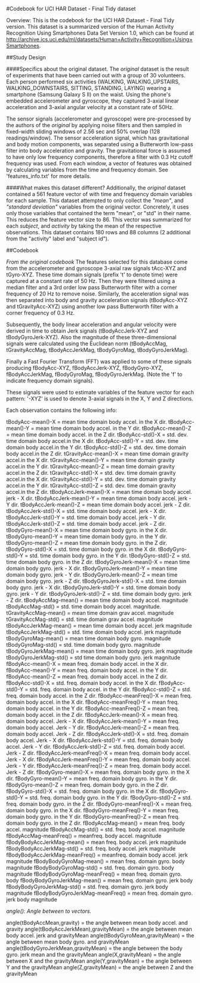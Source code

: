 #Codebook for UCI HAR Dataset - Final Tidy dataset

Overview:
This is the codebook for the UCI HAR Dataset - Final Tidy version. 
This dataset is a summarized version of the Human Activity Recognition 
Using Smartphones Data Set Version 1.0, which can be found at 
http://archive.ics.uci.edu/ml/datasets/Human+Activity+Recognition+Using+Smartphones.


##Study Design

####Specifics about the original dataset.
The *original* dataset is the result of experiments that have been 
carried out with a group of 30 volunteers. Each person performed six 
activities (WALKING, WALKING_UPSTAIRS, WALKING_DOWNSTAIRS, SITTING, 
STANDING, LAYING) wearing a smartphone (Samsung Galaxy S II) on the 
waist. Using the phone's embedded accelerometer and gyroscope, they 
captured 3-axial linear acceleration and 3-axial angular velocity at a 
constant rate of 50Hz. 

The sensor signals (accelerometer and gyroscope) were pre-processed 
by the authors of the *original* by applying noise filters and then 
sampled in fixed-width sliding windows of 2.56 sec and 50% overlap 
(128 readings/window). The sensor acceleration signal, which has 
gravitational and body motion components, was separated using a 
Butterworth low-pass filter into body acceleration and gravity. The 
gravitational force is assumed to have only low frequency components, 
therefore a filter with 0.3 Hz cutoff frequency was used. From each 
window, a vector of features was obtained by calculating variables 
from the time and frequency domain. See 'features_info.txt' for more 
details. 

####What makes this dataset different?
Additionally, the *original* dataset contained a 561 feature vector 
of with time and frequency domain variables for each sample. This 
dataset attempted to only collect the *"mean"*, and *"standard 
deviation"* variables from the original vector. Concretely, it uses 
only those variables that contained the term "mean", or "std" in 
their name. This reduces the feature vector size to 86. This vector 
was summarized for each *subject*, and *activity* by taking the mean 
of the respective observations. This dataset contains 180 rows and 88
columns (2 additional from the "activity" label and "subject id").


##Codebook

*From the original codebook*
The features selected for this database come from the accelerometer 
and gyroscope 3-axial raw signals tAcc-XYZ and tGyro-XYZ. These time 
domain signals (prefix 't' to denote time) were captured at a 
constant rate of 50 Hz. Then they were filtered using a median 
filter and a 3rd order low pass Butterworth filter with a corner 
frequency of 20 Hz to remove noise. Similarly, the acceleration signal 
was then separated into body and gravity acceleration signals 
(tBodyAcc-XYZ and tGravityAcc-XYZ) using another low pass Butterworth 
filter with a corner frequency of 0.3 Hz. 

Subsequently, the body linear acceleration and angular velocity were 
derived in time to obtain Jerk signals (tBodyAccJerk-XYZ and 
tBodyGyroJerk-XYZ). Also the magnitude of these three-dimensional 
signals were calculated using the Euclidean norm (tBodyAccMag, 
tGravityAccMag, tBodyAccJerkMag, tBodyGyroMag, tBodyGyroJerkMag). 

Finally a Fast Fourier Transform (FFT) was applied to some of these 
signals producing fBodyAcc-XYZ, fBodyAccJerk-XYZ, fBodyGyro-XYZ, 
fBodyAccJerkMag, fBodyGyroMag, fBodyGyroJerkMag. (Note the 'f' to 
indicate frequency domain signals). 

These signals were used to estimate variables of the feature vector 
for each pattern: '-XYZ' is used to denote 3-axial signals in the 
X, Y and Z directions.

Each observation contains the following info:

tBodyAcc-mean()-X 	= mean time domain body accel. in the X dir.
tBodyAcc-mean()-Y 	= mean time domain body accel. in the Y dir.
tBodyAcc-mean()-Z 	= mean time domain body accel. in the Z dir.
tBodyAcc-std()-X 	= std. dev. time domain body accel.in the X dir.
tBodyAcc-std()-Y	= std. dev. time domain body accel.in the Y dir.
tBodyAcc-std()-Z	= std. dev. time domain body accel.in the Z dir.
tGravityAcc-mean()-X = mean time domain gravity accel.in the X dir.
tGravityAcc-mean()-Y = mean time domain gravity accel.in the Y dir.
tGravityAcc-mean()-Z = mean time domain gravity accel.in the Z dir.
tGravityAcc-std()-X = std. dev. time domain gravity accel.in the X dir.
tGravityAcc-std()-Y = std. dev. time domain gravity accel.in the Y dir.
tGravityAcc-std()-Z = std. dev. time domain gravity accel.in the Z dir.
tBodyAccJerk-mean()-X = mean time domain body accel. jerk - X dir.
tBodyAccJerk-mean()-Y = mean time domain body accel. jerk - Y dir.
tBodyAccJerk-mean()-Z = mean time domain body accel. jerk - Z dir.
tBodyAccJerk-std()-X = std. time domain body accel. jerk - X dir.
tBodyAccJerk-std()-Y = std. time domain body accel. jerk - Y dir.
tBodyAccJerk-std()-Z = std. time domain body accel. jerk - Z dir.
tBodyGyro-mean()-X = mean time domain body gyro. in the X dir.
tBodyGyro-mean()-Y = mean time domain body gyro. in the Y dir.
tBodyGyro-mean()-Z = mean time domain body gyro. in the Z dir.
tBodyGyro-std()-X = std. time domain body gyro. in the X dir.
tBodyGyro-std()-Y = std. time domain body gyro. in the Y dir.
tBodyGyro-std()-Z = std. time domain body gyro. in the Z dir.
tBodyGyroJerk-mean()-X = mean time domain body gyro. jerk - X dir.
tBodyGyroJerk-mean()-Y = mean time domain body gyro. jerk - Y dir.
tBodyGyroJerk-mean()-Z = mean time domain body gyro. jerk - Z dir.
tBodyGyroJerk-std()-X = std. time domain body gyro. jerk - X dir.
tBodyGyroJerk-std()-Y = std. time domain body gyro. jerk - Y dir.
tBodyGyroJerk-std()-Z = std. time domain body gyro. jerk - Z dir.
tBodyAccMag-mean() = mean time domain body accel. magnitude
tBodyAccMag-std() = std. time domain body accel. magnitude.
tGravityAccMag-mean() = mean time domain grav accel. magnitude
tGravityAccMag-std() = std. time domain grav accel. magnitude
tBodyAccJerkMag-mean() = mean time domain body accel. jerk magnitude
tBodyAccJerkMag-std() = std. time domain body accel. jerk magnitude
tBodyGyroMag-mean() = mean time domain body gyro. magnitude
tBodyGyroMag-std() = std. time domain body gyro. magnitude
tBodyGyroJerkMag-mean() = mean time domain body gyro. jerk magnitude
tBodyGyroJerkMag-std() = std time domain body gyro. jerk magnitude
fBodyAcc-mean()-X = mean freq. domain body accel. in the X dir.
fBodyAcc-mean()-Y = mean freq. domain body accel. in the Y dir.
fBodyAcc-mean()-Z = mean freq. domain body accel. in the Z dir.
fBodyAcc-std()-X = std. freq. domain body accel. in the X dir.
fBodyAcc-std()-Y = std. freq. domain body accel. in the Y dir.
fBodyAcc-std()-Z = std. freq. domain body accel. in the Z dir.
fBodyAcc-meanFreq()-X = mean freq. domain body accel. in the X dir.
fBodyAcc-meanFreq()-Y = mean freq. domain body accel. in the Y dir.
fBodyAcc-meanFreq()-Z = mean freq. domain body accel. in the Z dir.
fBodyAccJerk-mean()-X = mean freq. domain body accel. Jerk - X dir.
fBodyAccJerk-mean()-Y = mean freq. domain body accel. Jerk - Y dir.
fBodyAccJerk-mean()-Z = mean freq. domain body accel. Jerk - Z dir.
fBodyAccJerk-std()-X = std. freq. domain body accel. Jerk - X dir.
fBodyAccJerk-std()-Y = std. freq. domain body accel. Jerk - Y dir.
fBodyAccJerk-std()-Z = std. freq. domain body accel. Jerk - Z dir.
fBodyAccJerk-meanFreq()-X = mean freq. domain body accel. Jerk - X dir.
fBodyAccJerk-meanFreq()-Y = mean freq. domain body accel. Jerk - Y dir.
fBodyAccJerk-meanFreq()-Z = mean freq. domain body accel. Jerk - Z dir.
fBodyGyro-mean()-X = mean freq. domain body gyro. in the X dir.
fBodyGyro-mean()-Y = mean freq. domain body gyro. in the Y dir.
fBodyGyro-mean()-Z = mean freq. domain body gyro. in the Z dir.
fBodyGyro-std()-X = std. freq. domain body gyro. in the X dir.
fBodyGyro-std()-Y = std. freq. domain body gyro. in the Y dir.
fBodyGyro-std()-Z = std. freq. domain body gyro. in the Z dir.
fBodyGyro-meanFreq()-X = mean freq. domain body gyro. in the X dir.
fBodyGyro-meanFreq()-Y = mean freq. domain body gyro. in the Y dir.
fBodyGyro-meanFreq()-Z = mean freq. domain body gyro. in the Z dir.
fBodyAccMag-mean() = mean freq. body accel. magnitude
fBodyAccMag-std() = std. freq. body accel. magnitude
fBodyAccMag-meanFreq() = meanfreq. body accel. magnitude
fBodyBodyAccJerkMag-mean() = mean freq. body accel. jerk magnitude
fBodyBodyAccJerkMag-std() = std. freq. body accel. jerk magnitude
fBodyBodyAccJerkMag-meanFreq() = meanfreq. domain body accel. jerk magnitude
fBodyBodyGyroMag-mean() = mean freq. domain gyro. body magnitude
fBodyBodyGyroMag-std() = std. freq. domain gyro. body magnitude
fBodyBodyGyroMag-meanFreq() = mean freq. domain gyro. body
fBodyBodyGyroJerkMag-mean() = mean freq. domain gyro. jerk body
fBodyBodyGyroJerkMag-std() = std. freq. domain gyro. jerk body magnitude
fBodyBodyGyroJerkMag-meanFreq() = mean freq. domain gyro. jerk body magnitude

*angle(): Angle between to vectors.*

angle(tBodyAccMean,gravity) = the angle between mean body accel. and 
                              gravity
angle(tBodyAccJerkMean),gravityMean) = the angle between mean body 
                                       accel. jerk and gravityMean
angle(tBodyGyroMean,gravityMean) = the angle between mean body gyro. 
                                   and gravityMean
angle(tBodyGyroJerkMean,gravityMean) = the angle between the body 
                                       gyro. jerk mean and the 
									   gravityMean
angle(X,gravityMean) = the angle between X and the gravityMean
angle(Y,gravityMean) = the angle between Y and the gravityMean
angle(Z,gravityMean) = the angle between Z and the gravityMean



